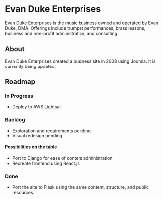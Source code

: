 # Evan Duke Enterprises

Evan Duke Enterprises is the music business owned and operated by Evan Duke, DMA. Offerings include
trumpet performances, brass lessons, business and non-profit administration, and consulting.

## About

Evan Duke Enterprises created a business site in 2008 using Joomla. It is currently being updated.

## Roadmap

### In Progress

- Deploy to AWS Lightsail

### Backlog

- Exploration and requirements pending
- Visual redesign pending

#### Possibilities on the table

- Port to Django for ease of content administration
- Recreate frontend using React.js

### Done

- Port the site to Flask using the same content, structure, and public resources.

